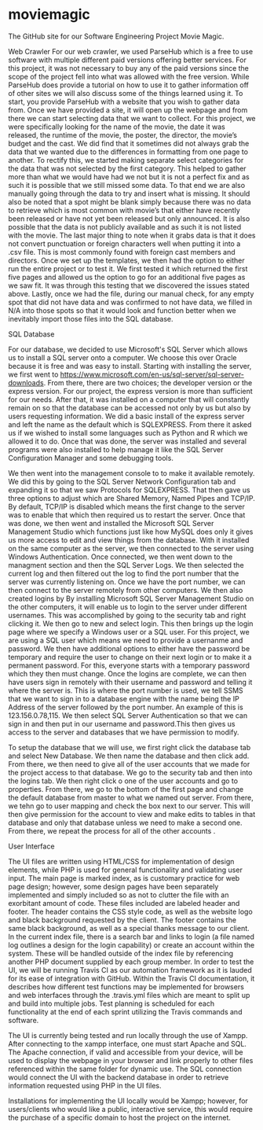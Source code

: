 # moviemagic
The GitHub site for our Software Engineering Project Movie Magic.

Web Crawler
For our web crawler, we used ParseHub which is a free to use software with multiple different paid versions offering better services. For this project, it was not necessary to buy any of the paid versions since the scope of the project fell into what was allowed with the free version. While ParseHub does provide a tutorial on how to use it to gather information off of other sites we will also discuss some of the things learned using it. To start, you provide ParseHub with a website that you wish to gather data from. Once we have provided a site, it will open up the webpage and from there we can start selecting data that we want to collect. For this project, we were specifically looking for the name of the movie, the date it was released, the runtime of the movie, the poster, the director, the movie’s budget and the cast. We did find that it sometimes did not always grab the data that we wanted due to the differences in formatting from one page to another. To rectify this, we started making separate select categories for the data that was not selected by the first category. This helped to gather more than what we would have had we not but it is not a perfect fix and as such it is possible that we still missed some data. To that end we are also manually going through the data to try and insert what is missing. It should also be noted that a spot might be blank simply because there was no data to retrieve which is most common with movie’s that either have recently been released or have not yet been released but only announced. It is also possible that the data is not publicly available and as  such it is not listed with the movie. The last major thing to note when it grabs data is that it does not convert punctuation or foreign characters well when putting it into a .csv file. This is most commonly found with foreign cast members and directors. Once we set up the templates, we then had the option to either run the entire project or to test it. We first tested it which returned the first five pages and allowed us the option to go for an additional five pages as we saw fit. It was through this testing that we discovered the issues stated above. Lastly, once we had the file, during our manual check, for any empty spot that did not have data and was confirmed to not have data, we filled in N/A into those spots so that it would look and function better when we inevitably import those files into the SQL database.

SQL Database

For our database, we decided to use Microsoft's SQL Server which allows us to install a SQL server onto a computer. We choose this over Oracle because it is free and was easy to install. Starting with installing the server, we first went to https://www.microsoft.com/en-us/sql-server/sql-server-downloads. From there, there are two choices; the developer version or the express version. For our project, the express version is more than sufficient for our needs. After that, it was installed on a computer that will constantly remain on so that the database can be accessed not only by us but also by users requesting information. We did a basic install of the express server and left the name as the default which is SQLEXPRESS. From there it asked us if we wished to install some languages such as Python and R which we allowed it to do. Once that was done, the server was installed and several programs were also installed to help manage it like the SQL Server Configuration Manager and some debugging tools.

We then went into the management console to to make it available remotely. We did this by going to the SQL Server Network Configuration tab and expanding it so that we saw Protocols for SQLEXPRESS. That then gave us three options to adjust which are Shared Memory, Named Pipes and TCP/IP. By default, TCP/IP is disabled which means the first change to the server was to enable that which then required us to restart the server. Once that was done, we then went and installed the Microsoft SQL Server Management Studio which functions just like how MySQL does only it gives us more access to edit and view things from the database. With it installed on the same computer as the server, we then connected to the server using Windows Authentication. Once connected, we then went down to the managment section and then the SQL Server Logs. We then selected the current log and then filtered out the log to find the port number that the server was currently listening on. Once we have the port number, we can then connect to the server remotely from other computers. We then also created logins by  By installing Microsoft SQL Server Management Studio on the other computers, it will enable us to login to the server under different usernames. This was accomplished by going to the security tab and right clicking it. We then go to new and select login. This then brings up the login page where we specify a Windows user or a SQL user. For this project, we are using a SQL user which means we need to provide a usernanme and password. We then have additional options to either have the password be temporary and require the user to change on their next login or to make it a permanent password. For this, everyone starts with a temporary password which they then must change. Once the logins are complete, we can then have users sign in remotely with their username and password and telling it where the server is. This is where the port number is used, we tell SSMS that we want to sign in to a database engine with the name being the IP Address of the server followed by the port number. An example of this is 123.156.0.78,115. We then select SQL Server Authentication so that we can sign in and then put in our username and password.This then gives us access to the server and databases that we have permission to modify.

To setup the database that we will use, we first right click the database tab and select New Database. We then name the database and then click add. From there, we then need to give all of the user accounts that we made for the project access to that database. We go to the security tab and then into the logins tab. We then right click o one of the user accounts and go to properties. From there, we go to the bottom of the first page and change the default database from master to what we named out server. From there, we tehn go to user mapping and check the box next to our server. This will then give permission for the account to view and make edits to tables in that database and only that database unless we need to make a second one. From there, we repeat the process for all of the other accounts .

User Interface

The UI files are written using HTML/CSS for implementation of design elements, while PHP is used for general functionality and validating user input. The main page is marked index, as is customary practice for web page design; however, some design pages have been separately implemented and simply included so as not to clutter the file with an exorbitant amount of code. These files included are labeled header and footer. The header contains the CSS style code, as well as the website logo and black background requested by the client. The footer contains the same black background, as well as a special thanks message to our client. In the current index file, there is a search bar and links to login (a file named log outlines a design for the login capability) or create an account within the system. These will be handled outside of the index file by referencing another PHP document supplied by each group member. In order to test the UI, we will be running Travis CI as our automation framework as it is lauded for its ease of integration with GitHub. Within the Travis CI documentation, it describes how different test functions may be implemented for browsers and web interfaces through the .travis.yml files which are meant to split up and build into multiple jobs. Test planning is scheduled for each functionality at the end of each sprint utilizing the Travis commands and software.

The UI is currently being tested and run locally through the use of Xampp. After connecting to the xampp interface, one must start Apache and SQL. The Apache connection, if valid and accessible from your device, will be used to display the webpage in your browser and link properly to other files referenced within the same folder for dynamic use. The SQL connection would connect the UI with the backend database in order to retrieve information requested using PHP in the UI files.

Installations for implementing the UI locally would be Xampp; however, for users/clients who would like a public, interactive service, this would require the purchase of a specific domain to host the project on the internet. 



